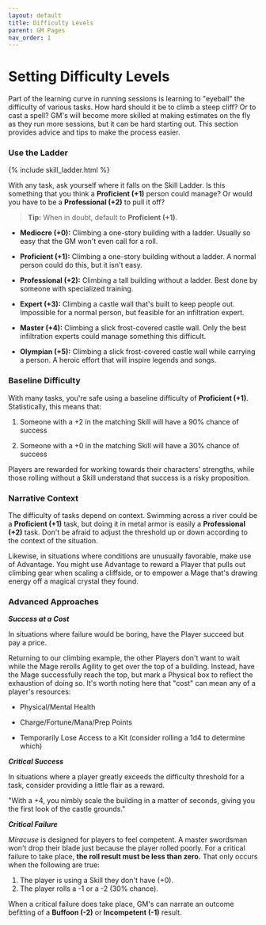 ```yaml
---
layout: default
title: Difficulty Levels
parent: GM Pages
nav_order: 1
---
```


# Setting Difficulty Levels

Part of the learning curve in running sessions is learning to "eyeball" the difficulty of various tasks. How hard should it be to climb a steep cliff? Or to cast a spell? GM's will become more skilled at making estimates on the fly as they run more sessions, but it can be hard starting out. This section provides advice and tips to make the process easier.


### Use the Ladder 

{% include skill_ladder.html %}

With any task, ask yourself where it falls on the Skill Ladder. Is this something that you think a **Proficient (+1)** person could manage? Or would you have to be a **Professional (+2)** to pull it off? 

> **Tip:** When in doubt, default to **Proficient (+1)**.  

* **Mediocre (+0):** Climbing a one-story building with a ladder. Usually so easy that the GM won't even call for a roll.

* **Proficient (+1):** Climbing a one-story building without a ladder. A normal person could do this, but it isn't easy.

* **Professional (+2):** Climbing a tall building without a ladder. Best done by someone with specialized training.

* **Expert (+3):** Climbing a castle wall that's built to keep people out. Impossible for a normal person, but feasible for an infiltration expert.

* **Master (+4):** Climbing a slick frost-covered castle wall. Only the best infiltration experts could manage something this difficult.

* **Olympian (+5):** Climbing a slick frost-covered castle wall while carrying a person. A heroic effort that will inspire legends and songs.


### Baseline Difficulty

With many tasks, you're safe using a baseline difficulty of **Proficient (+1)**. Statistically, this means that:

1. Someone with a +2 in the matching Skill will have a 90% chance of success

2. Someone with a +0 in the matching Skill will have a 30% chance of success

Players are rewarded for working towards their characters' strengths, while those rolling without a Skill understand that success is a risky proposition. 


### Narrative Context

The difficulty of tasks depend on context. Swimming across a river could be a **Proficient (+1)** task, but doing it in metal armor is easily a **Professional (+2)** task. Don't be afraid to adjust the threshold up or down according to the context of the situation.

Likewise, in situations where conditions are unusually favorable, make use of Advantage. You might use Advantage to reward a Player that pulls out climbing gear when scaling a cliffside, or to empower a Mage that's drawing energy off a magical crystal they found.


### Advanced Approaches

***Success at a Cost***

In situations where failure would be boring, have the Player succeed but pay a price.

Returning to our climbing example, the other Players don't want to wait while the Mage rerolls Agility to get over the top of a building. Instead, have the Mage successfully reach the top, but mark a Physical box to reflect the exhaustion of doing so. It's worth noting here that "cost" can mean any of a player's resources:

* Physical/Mental Health

* Charge/Fortune/Mana/Prep Points

* Temporarily Lose Access to a Kit (consider rolling a 1d4 to determine which)

***Critical Success***

In situations where a player greatly exceeds the difficulty threshold for a task, consider providing a little flair as a reward.

"With a +4, you nimbly scale the building in a matter of seconds, giving you the first look of the castle grounds."

***Critical Failure***

_Miracuse_ is designed for players to feel competent. A master swordsman won't drop their blade just because the player rolled poorly. For a critical failure to take place, **the roll result must be less than zero.** That only occurs when the following are true:

1. The player is using a Skill they don't have (+0).
2. The player rolls a -1 or a -2 (30% chance).

When a critical failure does take place, GM's can narrate an outcome befitting of a **Buffoon (-2)** or **Incompetent (-1)** result.
